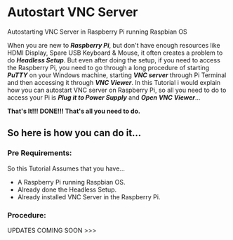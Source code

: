 # Autostart VNC Server
Autostarting VNC Server in Raspberry Pi running Raspbian OS

When you are new to ***Raspberry Pi***, but don't have enough resources like HDMI Display, Spare USB Keyboard & Mouse, it often creates a problem to do ***Headless Setup***. But even after doing the setup, if you need to access the Raspberry Pi, you need to go through a long procedure of starting ***PuTTY*** on your Windows machine, starting ***VNC server*** through Pi Terminal and then accessing it through ***VNC Viewer***. In this Tutorial i would explain how you can autostart VNC server on Raspberry Pi, so all you need to do to access your Pi is ***Plug it to Power Supply*** and ***Open VNC Viewer***...

**That's It!!! DONE!!! That's all you need to do.**

## So here is how you can do it...

### Pre Requirements:
So this Tutorial Assumes that you have...
  * A Raspberry Pi running Raspbian OS.
  * Already done the Headless Setup.
  * Already installed VNC Server in the Raspberry Pi.

### Procedure:

UPDATES COMING SOON >>>
